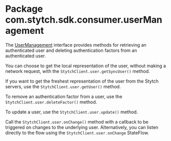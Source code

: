# Package com.stytch.sdk.consumer.userManagement
The [UserManagement](UserManagement.kt) interface provides methods for retrieving an authenticated user and deleting authentication factors from an authenticated user.

You can choose to get the local representation of the user, without making a network request, with the `StytchClient.user.getSyncUser()` method.

If you want to get the freshest representation of the user from the Stytch servers, use the `StytchClient.user.getUser()` method.

To remove an authentication factor from a user, use the `StytchClient.user.deleteFactor()` method.

To update a user, use the `StytchClient.user.update()` method.

Call the `StytchClient.user.onChange()` method with a callback to be triggered on changes to the underlying user. Alternatively, you can listen directly to the flow using the `StytchClient.user.onChange` StateFlow.
